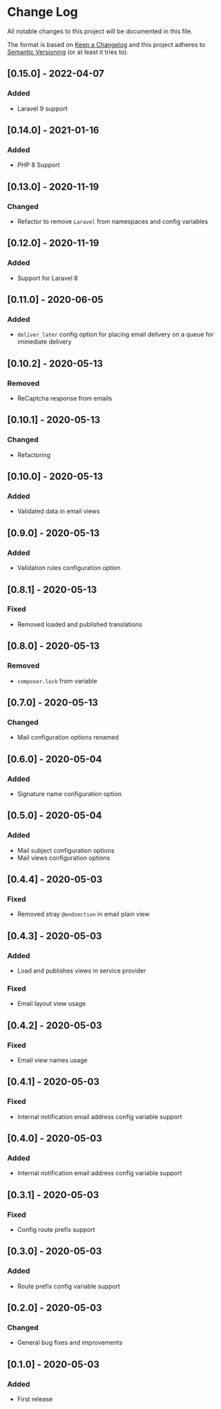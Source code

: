 # Change Log
All notable changes to this project will be documented in this file.

The format is based on [Keep a Changelog](http://keepachangelog.com/)
and this project adheres to [Semantic Versioning](http://semver.org/) (or at least it tries to).

## [0.15.0] - 2022-04-07
### Added
- Laravel 9 support

## [0.14.0] - 2021-01-16
### Added
- PHP 8 Support

## [0.13.0] - 2020-11-19
### Changed
- Refactor to remove `Laravel` from namespaces and config variables

## [0.12.0] - 2020-11-19
### Added
- Support for Laravel 8

## [0.11.0] - 2020-06-05
### Added
- `deliver_later` config option for placing email delivery on a queue for immediate delivery

## [0.10.2] - 2020-05-13
### Removed
- ReCaptcha response from emails

## [0.10.1] - 2020-05-13
### Changed
- Refactoring

## [0.10.0] - 2020-05-13
### Added
- Validated data in email views

## [0.9.0] - 2020-05-13
### Added
- Validation rules configuration option

## [0.8.1] - 2020-05-13
### Fixed
- Removed loaded and published translations

## [0.8.0] - 2020-05-13
### Removed
- `composer.lock` from variable

## [0.7.0] - 2020-05-13
### Changed
- Mail configuration options renamed

## [0.6.0] - 2020-05-04
### Added
- Signature name configuration option

## [0.5.0] - 2020-05-04
### Added
- Mail subject configuration options
- Mail views configuration options

## [0.4.4] - 2020-05-03
### Fixed
- Removed stray `@endsection` in email plain view

## [0.4.3] - 2020-05-03
### Added
- Load and publishes views in service provider
### Fixed
- Email layout view usage

## [0.4.2] - 2020-05-03
### Fixed
- Email view names usage

## [0.4.1] - 2020-05-03
### Fixed
- Internal notification email address config variable support

## [0.4.0] - 2020-05-03
### Added
- Internal notification email address config variable support

## [0.3.1] - 2020-05-03
### Fixed
- Config route prefix support

## [0.3.0] - 2020-05-03
### Added
- Route prefix config variable support

## [0.2.0] - 2020-05-03
### Changed
- General bug fixes and improvements

## [0.1.0] - 2020-05-03
### Added
- First release
